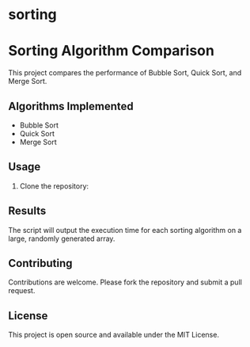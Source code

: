 # sorting
# Sorting Algorithm Comparison

This project compares the performance of Bubble Sort, Quick Sort, and Merge Sort.

## Algorithms Implemented

- Bubble Sort
- Quick Sort
- Merge Sort

## Usage

1. Clone the repository:


## Results

The script will output the execution time for each sorting algorithm on a large, randomly generated array.

## Contributing

Contributions are welcome. Please fork the repository and submit a pull request.

## License

This project is open source and available under the MIT License.
